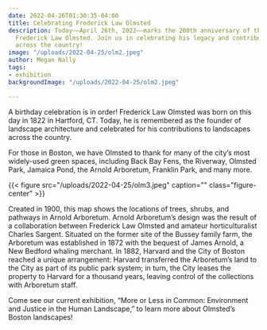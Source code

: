 ```yaml
---
date: 2022-04-26T01:30:35-04:00
title: Celebrating Frederick Law Olmsted
description: Today––April 26th, 2022––marks the 200th anniversary of the birth of
  Frederick Law Olmsted. Join us in celebrating his legacy and contributions to landscapes
  across the country!
image: "/uploads/2022-04-25/olm2.jpeg"
author: Megan Nally
tags:
- exhibition
backgroundImage: "/uploads/2022-04-25/olm2.jpeg"

---
```

A birthday celebration is in order! Frederick Law Olmsted was born on this day in 1822 in Hartford, CT. Today, he is remembered as the founder of landscape architecture and celebrated for his contributions to landscapes across the country.   
  
For those in Boston, we have Olmsted to thank for many of the city’s most widely-used green spaces, including Back Bay Fens, the Riverway, Olmsted Park, Jamaica Pond, the Arnold Arboretum, Franklin Park, and many more. 

{{< figure src="/uploads/2022-04-25/olm3.jpeg" caption="" class="figure-center" >}}

  
Created in 1900, this map shows the locations of trees, shrubs, and pathways in Arnold Arboretum. Arnold Arboretum’s design was the result of a collaboration between Frederick Law Olmsted and amateur horticulturalist Charles Sargent. Situated on the former site of the Bussey family farm, the Arboretum was established in 1872 with the bequest of James Arnold, a New Bedford whaling merchant. In 1882, Harvard and the City of Boston reached a unique arrangement: Harvard transferred the Arboretum’s land to the City as part of its public park system; in turn, the City leases the property to Harvard for a thousand years, leaving control of the collections with Arboretum staff.   
  
Come see our current exhibition, “More or Less in Common: Environment and Justice in the Human Landscape,” to learn more about Olmsted’s Boston landscapes! 